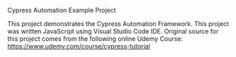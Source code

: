 Cypress Automation Example Project

This project demonstrates the Cypress Automation Framework. This project was written JavaScript using Visual Studio Code IDE. 
Original source for this project comes from the following online Udemy Course: https://www.udemy.com/course/cypress-tutorial
